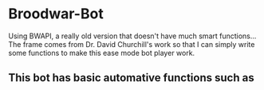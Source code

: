 # Broodwar-Bot

Using BWAPI, a really old version that doesn't have much smart functions...
The frame comes from Dr. David Churchill's work so that I can simply write some functions to make this ease mode bot player work.
## This bot has basic automative functions such as 
